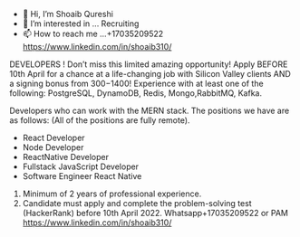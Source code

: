- 👋 Hi, I’m Shoaib Qureshi
- 👀 I’m interested in ... Recruiting
- 📫 How to reach me ...+17035209522
https://www.linkedin.com/in/shoaib310/
<!---
shoaib-310/shoaib-310 is a ✨ special ✨ repository because its `README.md` (this file) appears on your GitHub profile.
You can click the Preview link to take a look at your changes.
--->
DEVELOPERS ! Don’t miss this limited amazing opportunity! Apply BEFORE 10th April for a chance at a life-changing job with Silicon Valley clients AND a signing bonus from $300-$1400!
Experience with at least one of the following: PostgreSQL, DynamoDB, Redis, Mongo,RabbitMQ, Kafka.

Developers who can work with the MERN stack. The positions we have are as follows: (All of the positions are fully remote).

* React Developer 
* Node Developer 
* ReactNative Developer 
* Fullstack JavaScript Developer 
* Software Engineer React Native 

1) Minimum of 2 years of professional experience.
2) Candidate must apply and complete the problem-solving test (HackerRank) before 10th April 2022.
Whatsapp+17035209522 or PAM
https://www.linkedin.com/in/shoaib310/
